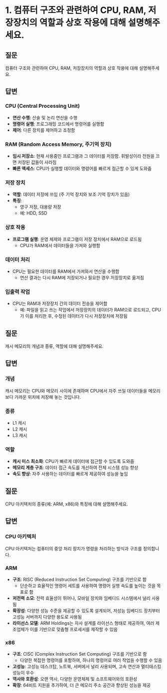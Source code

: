 # 1. 컴퓨터 구조와 관련하여 CPU, RAM, 저장장치의 역할과 상호 작용에 대해 설명해주세요.

## 질문
컴퓨터 구조와 관련하여 CPU, RAM, 저장장치의 역할과 상호 작용에 대해 설명해주세요.

## 답변

### CPU (Central Processing Unit)
- **연산 수행**: 산술 및 논리 연산을 수행
- **명령어 실행**: 프로그래밍 코드에서 명령어를 실행함 
- **제어**: 다른 장치를 제어하고 조정함

### RAM (Random Access Memory, 주기억 장치)
- **임시 저장소**: 현재 사용중인 프로그램과 그 데이터를 저장함. 휘발성이라 전원을 끄면 저장된 값들이 사라짐
- **빠른 액세스**: CPU가 실행할 데이터와 명령어를 빠르게 접근할 수 있게 도와줌

### 저장 장치
- **역할**: 데이터 저장에 쓰임 (주 기억 장치와 보조 기억 장치가 있음)
- **특징**:
  - 영구 저장, 대용량 저장
  - 예: HDD, SSD

### 상호 작용
- **프로그램 실행**: 운영 체제와 프로그램이 저장 장치에서 RAM으로 로드됨
  - CPU가 RAM에서 데이터들을 가져와 실행함

### 데이터 처리
- CPU는 필요한 데이터를 RAM에서 가져와서 연산을 수행함
  - 연산 결과는 다시 RAM에 저장되거나 필요한 경우 저장장치로 옮겨짐

### 입출력 작업
- CPU는 RAM과 저장장치 간의 데이터 전송을 제어함
  - 예: 파일을 읽고 쓰는 작업에서 저장장치의 데이터가 RAM으로 로드되고, CPU가 이를 처리한 후, 수정된 데이터가 다시 저장장치에 저장됨


## 질문
캐시 메모리의 개념과 종류, 역할에 대해 설명해주세요.

## 답변

### 개념
캐시 메모리는 CPU와 메모리 사이에 존재하며 CPU에서 자주 쓰일 데이터들을 메모리보다 가까운 위치에 저장해 놓는 것입니다.

### 종류
- L1 캐시
- L2 캐시
- L3 캐시

### 역할
- **캐시 미스 최소화**: CPU가 빠르게 데이터에 접근할 수 있도록 도와줌
- **메모리 계층 구조**: 데이터 접근 속도를 개선하여 전체 시스템 성능 향상
- **속도 향상**: 자주 사용하는 데이터를 빠르게 제공하여 성능을 높임



## 질문
CPU 아키텍처의 종류(예: ARM, x86)와 특징에 대해 설명해주세요.

## 답변

### CPU 아키텍처
CPU 아키텍처는 컴퓨터의 중앙 처리 장치가 명령을 처리하는 방식과 구조를 정의합니다.

### ARM
- **구조**: RISC (Reduced Instruction Set Computing) 구조를 기반으로 함
  - 단순하고 효율적인 명령어 세트를 사용하여 명령어 실행 속도를 높이는 것을 목표로 함
- **저전력 소모**: 전력 효율성이 뛰어나, 모바일 장치와 임베디드 시스템에서 널리 사용됨
- **확장성**: 다양한 성능 수준을 제공할 수 있도록 설계되어, 저성능 임베디드 장치부터 고성능 서버까지 다양한 용도로 사용됨
- **라이선스 모델**: ARM Holdings는 자사 설계를 라이선스 형태로 제공하여, 여러 제조업체가 이를 기반으로 맞춤형 프로세서를 제작할 수 있음

### x86
- **구조**: CISC (Complex Instruction Set Computing) 구조를 기반으로 함
  - 다양한 복잡한 명령어를 포함하여, 하나의 명령어로 여러 작업을 수행할 수 있음
- **고성능**: 고성능 데스크탑, 노트북, 서버에서 널리 사용되며, 고속 연산과 멀티태스킹 성능이 우수
- **역사와 호환성**: 오랜 역사, 다양한 운영체제 및 소프트웨어와의 호환성
- **확장**: 64비트 지원을 추가하여, 더 큰 메모리 주소 공간과 향상된 성능을 제공
